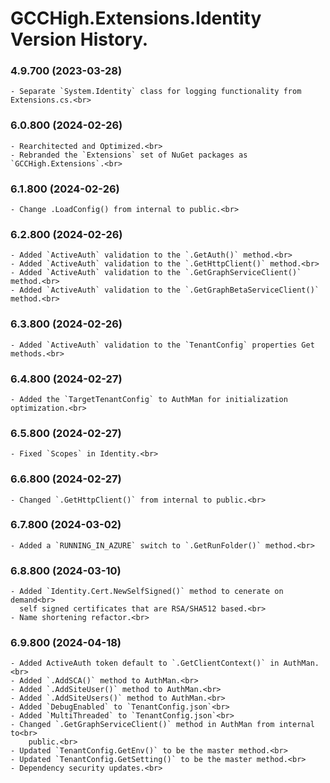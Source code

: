 ﻿# GCCHigh.Extensions.Identity Version History.

### **4.9.700 (2023-03-28)**<br>
	- Separate `System.Identity` class for logging functionality from Extensions.cs.<br>

### **6.0.800 (2024-02-26)**<br>
	- Rearchitected and Optimized.<br>
	- Rebranded the `Extensions` set of NuGet packages as `GCCHigh.Extensions`.<br>

### **6.1.800 (2024-02-26)**<br>
	- Change .LoadConfig() from internal to public.<br>

### **6.2.800 (2024-02-26)**<br>
	- Added `ActiveAuth` validation to the `.GetAuth()` method.<br>
	- Added `ActiveAuth` validation to the `.GetHttpClient()` method.<br>
	- Added `ActiveAuth` validation to the `.GetGraphServiceClient()` method.<br>
	- Added `ActiveAuth` validation to the `.GetGraphBetaServiceClient()` method.<br>

### **6.3.800 (2024-02-26)**<br>
	- Added `ActiveAuth` validation to the `TenantConfig` properties Get methods.<br>

### **6.4.800 (2024-02-27)**<br>
	- Added the `TargetTenantConfig` to AuthMan for initialization optimization.<br>

### **6.5.800 (2024-02-27)**<br>
	- Fixed `Scopes` in Identity.<br>

### **6.6.800 (2024-02-27)**<br>
	- Changed `.GetHttpClient()` from internal to public.<br>

### **6.7.800 (2024-03-02)**<br>
	- Added a `RUNNING_IN_AZURE` switch to `.GetRunFolder()` method.<br>

### **6.8.800 (2024-03-10)**<br>
	- Added `Identity.Cert.NewSelfSigned()` method to cenerate on demand<br>
	  self signed certificates that are RSA/SHA512 based.<br>
	- Name shortening refactor.<br>

### **6.9.800 (2024-04-18)**<br>
	- Added ActiveAuth token default to `.GetClientContext()` in AuthMan.<br>
	- Added `.AddSCA()` method to AuthMan.<br>
	- Added `.AddSiteUser()` method to AuthMan.<br>
	- Added `.AddSiteUsers()` method to AuthMan.<br>
	- Added `DebugEnabled` to `TenantConfig.json`<br>
	- Added `MultiThreaded` to `TenantConfig.json`<br>
	- Changed `.GetGraphServiceClient()` method in AuthMan from internal to<br>
		public.<br>
	- Updated `TenantConfig.GetEnv()` to be the master method.<br>
	- Updated `TenantConfig.GetSetting()` to be the master method.<br>
	- Dependency security updates.<br>
